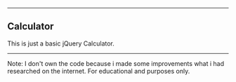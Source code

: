 ----------------
Calculator
----------------

This is just a basic jQuery Calculator.
__________________________________
Note: I don't own the code because i made some improvements what i had researched on the internet. For educational and purposes only. 
